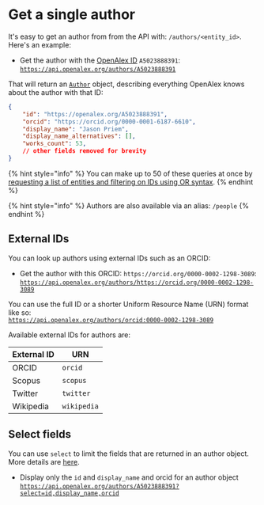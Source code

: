 # Get a single author

It's easy to get an author from from the API with: `/authors/<entity_id>`. Here's an example:

* Get the author with the [OpenAlex ID](../../how-to-use-the-api/get-single-entities/#the-openalex-id) `A5023888391`: \
  [`https://api.openalex.org/authors/A5023888391`](https://api.openalex.org/authors/A5023888391)

That will return an [`Author`](author-object.md) object, describing everything OpenAlex knows about the author with that ID:

```json
{
    "id": "https://openalex.org/A5023888391",
    "orcid": "https://orcid.org/0000-0001-6187-6610",
    "display_name": "Jason Priem",
    "display_name_alternatives": [],
    "works_count": 53,
    // other fields removed for brevity
}
```

{% hint style="info" %}
You can make up to 50 of these queries at once by [requesting a list of entities and filtering on IDs using OR syntax](../../how-to-use-the-api/get-lists-of-entities/filter-entity-lists.md#addition-or).
{% endhint %}

{% hint style="info" %}
Authors are also available via an alias: `/people`
{% endhint %}

## External IDs

You can look up authors using external IDs such as an ORCID:

* Get the author with this ORCID: `https://orcid.org/0000-0002-1298-3089`:\
  [`https://api.openalex.org/authors/https://orcid.org/0000-0002-1298-3089`](https://api.openalex.org/authors/https://orcid.org/0000-0002-1298-3089)

You can use the full ID or a shorter Uniform Resource Name (URN) format like so:\
  [`https://api.openalex.org/authors/orcid:0000-0002-1298-3089`](https://api.openalex.org/authors/orcid:0000-0002-1298-3089)

Available external IDs for authors are:

| External ID                    | URN         |
| ------------------------------ | ----------- |
| ORCID                          | `orcid`     |
| Scopus                         | `scopus`    |
| Twitter                        | `twitter`   |
| Wikipedia                      | `wikipedia` |

## Select fields

You can use `select` to limit the fields that are returned in an author object. More details are [here](../../how-to-use-the-api/get-lists-of-entities/select-fields.md).

* Display only the `id` and `display_name` and orcid for an author object\
  [`https://api.openalex.org/authors/A5023888391?select=id,display_name,orcid`](https://api.openalex.org/authors/A5023888391?select=id,display\_name,orcid)
